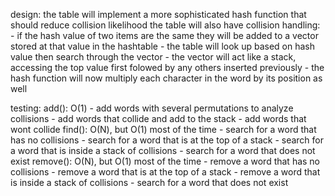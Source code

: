 design:
    the table will implement a more sophisticated hash function that should reduce collision likelihood
    the table will also have collision handling:
        - if the hash value of two items are the same they will be added to a vector stored at that value in the hashtable
        - the table will look up based on hash value then search through the vector
        - the vector will act like a stack,  accessing the top value first folowed by any others inserted previously
        - the hash function will now multiply each character in the word by its position as well

testing:
    add(): O(1)
        - add words with several permutations to analyze collisions
        - add words that collide and add to the stack
        - add words that wont collide
    find(): O(N), but O(1) most of the time
        - search for a word that has no collisions
        - search for a word that is at the top of a stack
        - search for a word that is inside a stack of collisions
        - search for a word that does not exist
    remove(): O(N), but O(1) most of the time
        - remove a word that has no collisions
        - remove a word that is at the top of a stack
        - remove a word that is inside a stack of collisions
        - search for a word that does not exist
